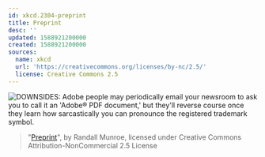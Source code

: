 ```yaml
---
id: xkcd.2304-preprint
title: Preprint
desc: ''
updated: 1588921200000
created: 1588921200000
sources:
  name: xkcd
  url: 'https://creativecommons.org/licenses/by-nc/2.5/'
  license: Creative Commons 2.5
---
```

![DOWNSIDES: Adobe people may periodically email your newsroom to ask you to call it an 'Adobe® PDF document,' but they'll reverse course once they learn how sarcastically you can pronounce the registered trademark symbol.](https://imgs.xkcd.com/comics/preprint.png)
> "[Preprint](https://xkcd.com/2304/)", by Randall Munroe, licensed under Creative Commons Attribution-NonCommercial 2.5 License
